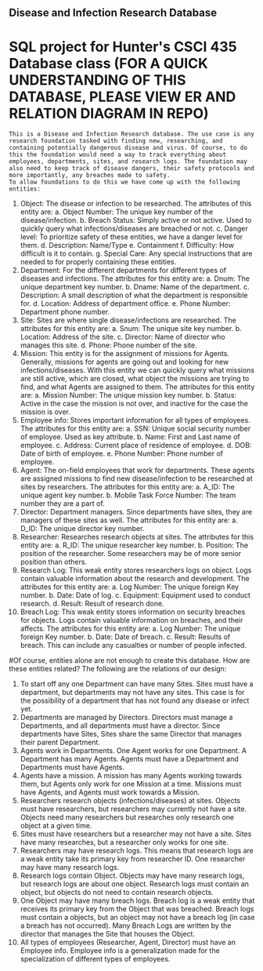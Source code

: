 ## Disease and Infection Research Database

# SQL project for Hunter's CSCI 435 Database class (FOR A QUICK UNDERSTANDING OF THIS DATABASE, PLEASE VIEW ER AND RELATION DIAGRAM IN REPO)

	This is a Disease and Infection Research database. The use case is any research foundation tasked with finding new, researching, and containing potentially dangerous disease and virus. Of course, to do this the foundation would need a way to track everything about employees, departments, sites, and research logs. The foundation may also need to keep track of disease dangers, their safety protocols and more importantly, any breaches made to safety.
	To allow foundations to do this we have come up with the following entities:
1.	Object: The disease or infection to be researched. The attributes of this entity are:
  a.	Object Number: The unique key number of the disease/infection.
  b.	Breach Status: Simply active or not active. Used to quickly query what infections/diseases are breached or not.
  c.	Danger level: To prioritize safety of these entities, we have a danger level for them.
  d.	Description: Name/Type
  e.	Containment
  f.	Difficulty: How difficult is it to contain.
  g.	Special Care: Any special instructions that are needed to for properly containing these entities.
2.	Department: For the different departments for different types of diseases and infections. 
The attributes for this entity are:
  a.	Dnum: The unique department key number.
  b.	Dname: Name of the department.
  c.	Description: A small description of what the department is responsible for.
  d.	Location: Address of department office.
  e.	Phone Number: Department phone number.
3.	Site: Sites are where single disease/infections are researched.
The attributes for this entity are:
  a.	Snum: The unique site key number.
  b.	Location: Address of the site.
  c.	Director: Name of director who manages this site.
  d.	Phone: Phone number of the site.
4.	Mission: This entity is for the assignment of missions for Agents. Generally, missions for agents are going out and looking for new infections/diseases. With this entity we can quickly query what missions are still active, which are closed, what object the missions are trying to find, and what Agents are assigned to them.
The attributes for this entity are:
  a.	Mission Number: The unique mission key number.
  b.	Status: Active in the case the mission is not over, and inactive for the case the mission is over.
5.	Employee info: Stores important information for all types of employees.
The attributes for this entity are:
  a.	SSN: Unique social security number of employee. Used as key attribute.
  b.	Name: First and Last name of employee.
  c.	Address: Current place of residence of employee.
  d.	DOB: Date of birth of employee. 
  e.	Phone Number: Phone number of employee.
6.	Agent: The on-field employees that work for departments. These agents are assigned missions to find new disease/infection to be researched at sites by researchers.
The attributes for this entity are:
  a.	A_ID: The unique agent key number.
  b.	Mobile Task Force Number: The team number they are a part of.
7.	Director: Department managers. Since departments have sites, they are managers of these sites as well.
The attributes for this entity are:
  a.	D_ID: The unique director key number.
8.	Researcher: Researches research objects at sites. 
The attributes for this entity are:
  a.	R_ID: The unique researcher key number.
  b.	Position: The position of the researcher. Some researchers may be of more senior position than others.
9.	Research Log: This weak entity stores researchers logs on object. Logs contain valuable information about the research and development.
The attributes for this entity are:
  a.	Log Number: The unique foreign Key number.
  b.	Date: Date of log.
  c.	Equipment: Equipment used to conduct research.
  d.	Result: Result of research done.
10.	Breach Log: This weak entity stores information on security breaches for objects. Logs contain valuable information on breaches, and their affects.
The attributes for this entity are:
  a.	Log Number: The unique foreign Key number.
  b.	Date: Date of breach.
  c.	Result: Results of breach. This can include any casualties or number of people infected.

#Of course, entities alone are not enough to create this database. How are these entities related? The following are the relations of our design:

  1.	To start off any one Department can have many Sites. Sites must have a department, but departments may not have any sites. This case is for the possibility of a department that has not found any disease or infect yet.
  2.	Departments are managed by Directors. Directors must manage a Departments, and all departments must have a director. Since departments have Sites, Sites share the same Director that manages their parent Department. 
  3.	Agents work in Departments. One Agent works for one Department. A Department has many Agents. Agents must have a Department and Departments must have Agents.  
  4.	Agents have a mission. A mission has many Agents working towards them, but Agents only work for one Mission at a time. Missions must have Agents, and Agents must work towards a Mission.
  5.	Researchers research objects (infections/diseases) at sites. Objects must have researchers, but researchers may currently not have a site. Objects need many researchers but researches only research one object at a given time.
  6.	Sites must have researchers but a researcher may not have a site. Sites have many researches, but a researcher only works for one site.
  7.	Researchers may have research logs. This means that research logs are a weak entity take its primary key from researcher ID. One researcher may have many research logs.
  8.	Research logs contain Object. Objects may have many research logs, but research logs are about one object. Research logs must contain an object, but objects do not need to contain research objects.
  9.	One Object may have many breach logs. Breach log is a weak entity that receives its primary key from the Object that was breached. Breach logs must contain a objects, but an object may not have a breach log (in case a breach has not occurred). Many Breach Logs are written by the director that manages the Site that houses the Object.
  10.	All types of employees (Researcher, Agent, Director) must have an Employee info. Employee info is a generalization made for the specialization of different types of employees. 

